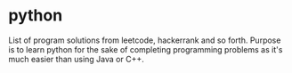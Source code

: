 # python


List of program solutions from leetcode, hackerrank and so forth. Purpose is to learn python for the sake of completing programming problems as it's much easier than using Java or C++.
